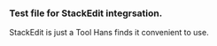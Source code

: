 ### Test file for StackEdit integrsation.
StackEdit is just a Tool Hans finds it convenient to use.
